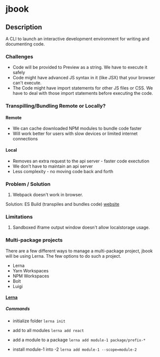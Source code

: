 # jbook

## Description

A CLI to launch an interactive development environment for writing and documenting code.

### Challenges

* Code will be provided to Preview as a string. We have to execute it safely
* Code might have advanced JS syntax in it (like JSX) that your browser can't execute.
* The Code might have import statements for other JS files or CSS. We have to deal with those import statements before executing the code.

### Transpilling/Bundling Remote or Locally?

#### Remote

* We can cache downloaded NPM modules to bundle code faster
* Will work better for users with slow devices or limited internet connections

#### Local

* Removes an extra request to the api server - faster code exectution
* We don't have to maintain an api server
* Less complexity - no moving code back and forth

### Problem / Solution

1) Webpack doesn't work in browser.

Solution: ES Build (transpiles and bundles code) [website](https://esbuild.github.io)

### Limitations

1) Sandboxed iframe output window doesn't allow localstorage usage.

### Multi-package projects

There are a few different ways to manage a multi-package project, jbook will be using Lerna.  The few options to do such a project.

* Lerna
* Yarn Workspaces
* NPM Workspaces
* Bolt
* Luigi

#### [Lerna](https://lerna.js.org/docs/introduction)

##### Commands

* initialize folder `lerna init`

* add to all modules `lerna add react`
* add a module to a package `lerna add module-1 package/prefix-*`
* install module-1 into -2 `lerna add module-1 --scope=module-2`
